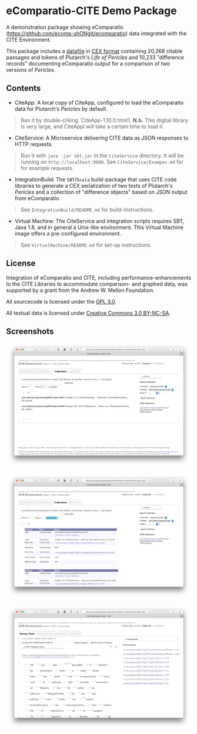 # eComparatio-CITE Demo Package

A demonstration package showing eComparatio (<https://github.com/ecomp-shONgit/ecomparatio>) data integrated with the CITE Environment.

This package includes a [datafile](https://github.com/Eumaeus/ecomparatio-cite/blob/master/IntegrationBuild/resources/plutarchComparatio.cex) in [CEX format](https://github.com/cite-architecture/cex) containing 20,368 citable passages and tokens of Plutarch's *Life of Pericles* and 10,233 "difference records" documenting eComparatio output for a comparison of two versions of *Pericles*.

## Contents

- CiteApp: A local copy of CiteApp, configured to load the eComparatio data for Plutarch's *Pericles* by default. 

>	Run it by double-cliking `CiteApp-1.10.0.html1. **N.b.** This digital library is very large, and CiteAppl will take a certain time to load it.

- CiteService: A Microservice delivering CITE data as JSON responses to HTTP requests.

> Run it with `java -jar sbt.jar` in the `CiteService` directory. It will be running on `http://localhost:9000`. See `CiteService/Exampes.md` for for example requests.

- IntegrationBuild: The `SBT`/`Scala` build-package that uses CITE code libraries to generate a CEX serialization of two texts of Plutarch's *Pericles* and a collection of "difference objects" based on JSON output from eComparatio

> See `IntegrationBuild/README.md` for build-instructions.

- Virtual Machine: The CiteService and integration scripts requires SBT, Java 1.8, and in general a Unix-like environment. This Virtual Machine image offers a pre-configured environment. 

> See `VirtualMachine/README.md` for set-up instructions.

## License

Integration of eComparatio and CITE, including performance-enhancements to the CITE Libraries to accommodate comparison- and graphed data, was supported by a grant from the Andrew W. Mellon Foundation.

All sourcecode is licensed under the [GPL 3.0](https://opensource.org/licenses/gpl-3.0.html).

All textual data is licensed under [Creative Commons 3.0 BY-NC-SA](https://creativecommons.org/licenses/by-nc-sa/3.0/).

## Screenshots

![Difference Collection: List View](Screenshots/CiteApp-DiffCollection-ListView.png)

![Difference Collection: Object View](Screenshots/CiteApp-DiffCollection.png)

![Texts View: Tokenized Exemplar](Screenshots/CiteApp-Exemplar.png)





